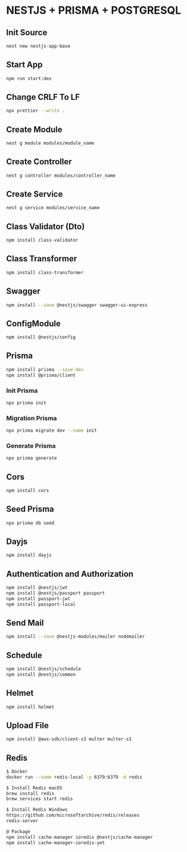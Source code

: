 # NESTJS + PRISMA + POSTGRESQL

## Init Source

```bash
nest new nestjs-app-base
```

## Start App

```bash
npm run start:dev
```

## Change CRLF To LF

```bash
npx prettier --write .
```

## Create Module

```bash
nest g module modules/module_name
```

## Create Controller

```bash
nest g controller modules/controller_name
```

## Create Service

```bash
nest g service modules/service_name
```

## Class Validator (Dto)

```bash
npm install class-validator
```

## Class Transformer

```bash
npm install class-transformer
```

## Swagger

```bash
npm install --save @nestjs/swagger swagger-ui-express
```

## ConfigModule

```bash
npm install @nestjs/config
```

## Prisma

```bash
npm install prisma --save-dev
npm install @prisma/client
```

### Init Prisma

```bash
npx prisma init
```

### Migration Prisma

```bash
npx prisma migrate dev --name init
```

### Generate Prisma

```bash
npx prisma generate
```

## Cors

```bash
npm install cors
```

## Seed Prisma

```bash
npx prisma db seed
```

## Dayjs

```bash
npm install dayjs
```

## Authentication and Authorization

```bash
npm install @nestjs/jwt
npm install @nestjs/passport passport
npm install passport-jwt
npm install passport-local
```

## Send Mail

```bash
npm install --save @nestjs-modules/mailer nodemailer
```

## Schedule

```bash
npm install @nestjs/schedule
npm install @nestjs/common
```

## Helmet

```bash
npm install helmet
```

## Upload File

```bash
npm install @aws-sdk/client-s3 multer multer-s3
```

## Redis

```bash
$ Docker
docker run --name redis-local -p 6379:6379 -d redis

$ Install Redis macOS
brew install redis
brew services start redis

$ Install Redis Windows
https://github.com/microsoftarchive/redis/releases
redis-server

@ Package
npm install cache-manager ioredis @nestjs/cache-manager
npm install cache-manager-ioredis-yet

```

